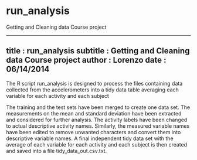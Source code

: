 run_analysis
============

Getting and Cleaning data Course project


---
title       : run_analysis
subtitle    : Getting and Cleaning data Course project
author      : Lorenzo
date        : 06/14/2014
---

The R script run_analysis is designed to process the files containing data collected from the accelerometers into a tidy data table averaging each variable for each activity and each subject

The training and the test sets have been merged to create one data set.
The measurements on the mean and standard deviation have been extracted and considered for further analysis.
The activity labels have been changed to actual descriptive activity names.
Similarly, the measured variable names  have been edited to remove unwanted characters and convert them into descriptive variable names.
A final independent tidy data set with the average of each variable for each activity and each subject is then created and saved into a file tidy_data_out.csv.txt. 
